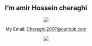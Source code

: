 <center><h2>I’m amir Hossein cheraghi </h2>

<img align="center" src="https://github-profile-trophy.vercel.app/?username=amircfyt&row=2&column=3" />


 My Email: <a href="mailto:Cheraghi.2007@outlook.com">Cheraghi.2007@outlook.com</a>

  <img align="center" src="https://github-readme-stats.vercel.app/api?username=amircfyt&show_icons=true&count_private=true&include_all_commits=true" />
